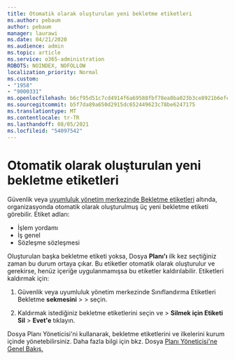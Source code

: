 ```yaml
---
title: Otomatik olarak oluşturulan yeni bekletme etiketleri
ms.author: pebaum
author: pebaum
manager: laurawi
ms.date: 04/21/2020
ms.audience: admin
ms.topic: article
ms.service: o365-administration
ROBOTS: NOINDEX, NOFOLLOW
localization_priority: Normal
ms.custom:
- "1958"
- "9000331"
ms.openlocfilehash: b6cf95d51c7cd4914f6a69588fbf78ea0ba023b3ce8921b6efef6d97ab8bf66c
ms.sourcegitcommit: b5f7da89a650d2915dc652449623c78be6247175
ms.translationtype: MT
ms.contentlocale: tr-TR
ms.lasthandoff: 08/05/2021
ms.locfileid: "54097542"
---
```

# <a name="new-retention-labels-created-automatically"></a>Otomatik olarak oluşturulan yeni bekletme etiketleri

Güvenlik veya [uyumluluk yönetim merkezinde Bekletme etiketleri](https://docs.microsoft.com/microsoft-365/compliance/file-plan-manager) altında, organizasyonda otomatik olarak oluşturulmuş üç yeni bekletme etiketi görebilir.  Etiket adları:

- İşlem yordamı
- İş genel
- Sözleşme sözleşmesi

Oluşturulan başka bekletme etiketi yoksa, Dosya **Planı'ı** ilk kez seçtiğiniz zaman bu durum ortaya çıkar. Bu etiketler otomatik olarak oluşturulur ve gerekirse, henüz içeriğe uygulanmamışsa bu etiketler kaldırılabilir. Etiketleri kaldırmak için:

1. Güvenlik veya uyumluluk yönetim merkezinde Sınıflandırma Etiketleri Bekletme **sekmesini**  >    >   seçin.

1. Kaldırmak istediğiniz bekletme etiketlerini seçin ve > **Silmek için Etiketi Sil**  >  **Evet'e** tıklayın.

Dosya Planı Yöneticisi'ni kullanarak, bekletme etiketlerini ve ilkelerini kurum içinde yönetebilirsiniz. Daha fazla bilgi için bkz. Dosya [Planı Yöneticisi'ne Genel Bakış.](https://docs.microsoft.com/microsoft-365/compliance/file-plan-manager)